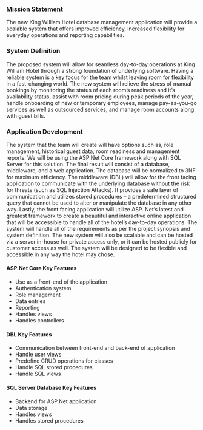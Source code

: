 
### Mission Statement
The new King William Hotel database management application will provide a scalable system that offers improved efficiency, increased flexibility for everyday operations and reporting capabilities.

### System Definition
The proposed system will allow for seamless day-to-day operations at King William Hotel through a strong foundation of underlying software. Having a reliable system is a key focus for the team whilst leaving room for flexibility in a fast-changing world. 
The new system will relieve the stress of manual bookings by monitoring the status of each room’s readiness and it’s availability status, assist with room pricing during peak periods of the year, handle onboarding of new or temporary employees, manage pay-as-you-go services as well as outsourced services, and manage room accounts along with guest bills.
 
### Application Development
The system that the team will create will have options such as, role management, historical guest data, room readiness and management reports. We will be using the ASP.Net Core framework along with SQL Server for this solution. 
The final result will consist of a database, middleware, and a web application. The database will be normalized to 3NF for maximum efficiency. The middleware (DBL) will allow for the front facing application to communicate with the underlying database without the risk for threats (such as SQL Injection Attacks). It provides a safe layer of communication and utilizes stored procedures – a predetermined structured query that cannot be used to alter or manipulate the database in any other way. Lastly, the front facing application will utilize ASP. Net’s latest and greatest framework to create a beautiful and interactive online application that will be accessible to handle all of the hotel’s day-to-day operations. The system will handle all of the requirements as per the project synopsis and system definition. 
The new system will also be scalable and can be hosted via a server in-house for private access only, or it can be hosted publicly for customer access as well. The system will be designed to be flexible and accessible in any way the hotel may chose.  


#### ASP.Net Core Key Features
-	Use as a front-end of the application
-	Authentication system
-	Role management
-	Data entries
-	Reporting
-	Handles views 
-	Handles controllers
#### DBL Key Features
-	Communication between front-end and back-end of application
-	Handle user views
-	Predefine CRUD operations for classes
-	Handle SQL stored procedures
- Handle SQL views
#### SQL Server Database Key Features
-	Backend for ASP.Net application
-	Data storage
-	Handles views
-	Handles stored procedures
